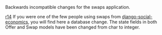 Backwards incompatible changes for the swaps application.

[r14](http://code.google.com/p/django-swaps/source/detail?r=14) If you were one of the few people using swaps from [django-social-economics](http://code.google.com/p/django-social-economics/), you will find here a database change.  The state fields in both Offer and Swap models have been changed from char to integer.